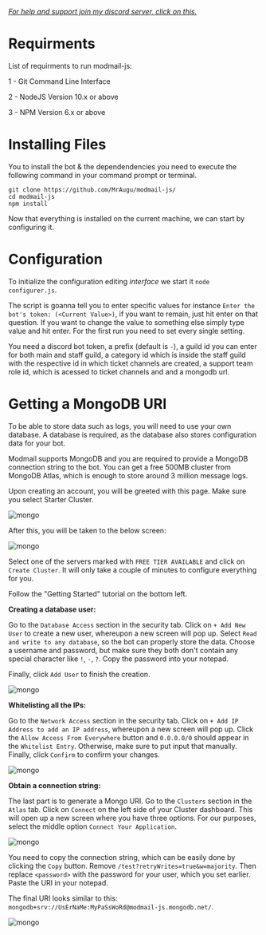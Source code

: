 *[For help and support join my discord server, click on this.](https://discord.gg/rk7cVyk)*

# Requirments
List of requirments to run modmail-js:

1 - Git Command Line Interface

2 - NodeJS Version 10.x or above

3 - NPM Version 6.x or above

# Installing Files
You to install the bot & the dependendencies you need to execute the following command in your command prompt or terminal.
```
git clone https://github.com/MrAugu/modmail-js/
cd modmail-js
npm install
```
Now that everything is installed on the current machine, we can start by configuring it.

# Configuration
To initialize the configuration editing *interface* we start it `node configurer.js`.

The script is goanna tell you to enter specific values for instance `Enter the bot's token: (<Current Value>)`, if you want <Current Value> to remain, just hit enter on that question. If you want to change the value to something else simply type value and hit enter. For the first run you need to set every single setting.

You need a discord bot token, a prefix (default is `-`), a guild id you can enter for both main and staff guild, a category id which is inside the staff guild with the respective id in which ticket channels are created, a support team role id, which is acessed to ticket channels and and a mongodb url.

# Getting a MongoDB URI
To be able to store data such as logs, you will need to use your own database. A database is required, as the database also stores configuration data for your bot.


Modmail supports MongoDB and you are required to provide a MongoDB connection string to the bot. You can get a free 500MB cluster from MongoDB Atlas, which is enough to store around 3 million message logs.


Upon creating an account, you will be greeted with this page. Make sure you select Starter Cluster.

<img src="https://user-images.githubusercontent.com/44692189/64170897-1297a600-ce73-11e9-910e-38b78c3ac315.jpg" alt="mongo">

After this, you will be taken to the below screen:

<img src="https://user-images.githubusercontent.com/44692189/64170901-14fa0000-ce73-11e9-8f17-dc0f751a7492.jpg" alt="mongo">

Select one of the servers marked with `FREE TIER AVAILABLE` and click on `Create Cluster`. It will only take a couple of minutes to configure everything for you.


Follow the "Getting Started" tutorial on the bottom left.

**Creating a database user:**

Go to the `Database Access` section in the security tab. Click on `+ Add New User` to create a new user, whereupon a new screen will pop up. Select `Read and write to any database`, so the bot can properly store the data. Choose a username and password, but make sure they both don't contain any special character like `!`, `-`, `?`. Copy the password into your notepad.

Finally, click `Add User` to finish the creation.

<img src="https://camo.githubusercontent.com/c7dec2c72cb99015509a6b385123bc0851163139/68747470733a2f2f692e696d6775722e636f6d2f70646f38474c672e706e67" alt="mongo">

**Whitelisting all the IPs:**

Go to the `Network Access` section in the security tab. Click on `+ Add IP Address to add an IP address`, whereupon a new screen will pop up. Click the `Allow Access From Everywhere` button and `0.0.0.0/0` should appear in the `Whitelist Entry`. Otherwise, make sure to put input that manually. Finally, click `Confirm` to confirm your changes.

<img src="https://camo.githubusercontent.com/189a1a0b4f4c48b9a1f47e9f5efd943002b9ac1e/68747470733a2f2f692e696d6775722e636f6d2f684d455a7734512e706e67" alt="mongo">

**Obtain a connection string:**

The last part is to generate a Mongo URI. Go to the `Clusters` section in the `Atlas` tab. Click on `Connect` on the left side of your Cluster dashboard. This will open up a new screen where you have three options. For our purposes, select the middle option `Connect Your Application`.

<img src="https://camo.githubusercontent.com/ff93c12255a62f3d4232682375683c87ba193d91/68747470733a2f2f692e696d6775722e636f6d2f526c7653676d682e706e67" alt="mongo">

You need to copy the connection string, which can be easily done by clicking the `Copy` button. Remove `/test?retryWrites=true&w=majority`. Then replace `<password>` with the password for your user, which you set earlier. Paste the URI in your notepad.

The final URI looks similar to this: `mongodb+srv://UsErNaMe:MyPaSsWoRd@modmail-js.mongodb.net/`.

<img src="https://camo.githubusercontent.com/44b2a550a88183dfbd7f6deb5fc608e73c799609/68747470733a2f2f692e696d6775722e636f6d2f55494168725a312e706e67" alt="mongo">
